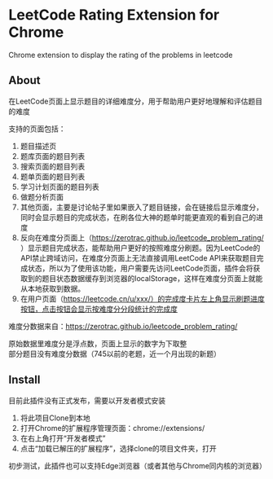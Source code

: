 # LeetCode Rating Extension for Chrome
 Chrome extension to display the rating of the problems in leetcode

## About

在LeetCode页面上显示题目的详细难度分，用于帮助用户更好地理解和评估题目的难度

支持的页面包括：
1. 题目描述页
2. 题库页面的题目列表
3. 搜索页面的题目列表
4. 题单页面的题目列表
5. 学习计划页面的题目列表
6. 做题分析页面
7. 其他页面，主要是讨论帖子里如果嵌入了题目链接，会在链接后显示难度分，同时会显示题目的完成状态，在刷各位大神的题单时能更直观的看到自己的进度
8. 反向在难度分页面上（https://zerotrac.github.io/leetcode_problem_rating/ ）显示题目完成状态，能帮助用户更好的按照难度分刷题。因为LeetCode的API禁止跨域访问，在难度分页面上无法直接调用LeetCode API来获取题目完成状态，所以为了使用该功能，用户需要先访问LeetCode页面，插件会将获取到的题目状态数据缓存到浏览器的localStorage，这样在难度分页面上就能从本地获取到数据。
9. 在用户页面（https://leetcode.cn/u/xxx/）的完成度卡片左上角显示刷题进度按钮，点击按钮会显示按难度分分段统计的完成度

难度分数据来自：https://zerotrac.github.io/leetcode_problem_rating/

原始数据里难度分是浮点数，页面上显示的数字为下取整  
部分题目没有难度分数据（745以前的老题，近一个月出现的新题）

## Install
目前此插件没有正式发布，需要以开发者模式安装
1. 将此项目Clone到本地
2. 打开Chrome的扩展程序管理页面：chrome://extensions/
3. 在右上角打开“开发者模式”
4. 点击“加载已解压的扩展程序”，选择clone的项目文件夹，打开

初步测试，此插件也可以支持Edge浏览器（或者其他与Chrome同内核的浏览器）
